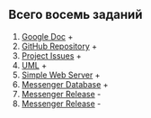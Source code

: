 ## Всего восемь заданий
1. [Google Doc](https://docs.google.com/document/d/1tSVZfvdtxFX_5F9bkh9bFagQH-vys9LgNzMrfBTZVmM/edit?usp=sharing) +
2. [GitHub Repository](https://github.com/GrandLaite/GOL-Messenger) +
3. [Project Issues](https://github.com/GrandLaite/GOL-Messenger/issues?page=3&q=is%3Aissue+is%3Aopen) +
4. [UML](https://github.com/GrandLaite/GOL-Messenger/tree/main/UML) +
5. [Simple Web Server](https://github.com/GrandLaite/GOL-Messenger/tree/main/Hello%20World%20Server) +
6. [Messenger Database](https://github.com/GrandLaite/GOL-Messenger/tree/main/Hello%20World%20Server) +
7. [Messenger Release](https://github.com/GrandLaite/GOL-Messenger/tree/main/Messanger%20Application) -
8. [Messenger Release](https://github.com/GrandLaite/GOL-Messenger/tree/main/Messanger%20Application) -
